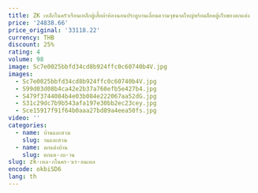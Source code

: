 ```yaml
---
title: ZK เหล็กในครัวเรือนเหล็กตู้เสื้อผ้าห้องนอนประตูบานเลื่อนความจุขนาดใหญ่พร้อมล็อคตู้เก็บของตกแต่ง
price: '24838.66'
price_original: '33118.22'
currency: THB
discount: 25%
rating: 4
volume: 98
image: Sc7e0025bbfd34cd8b924ffc0c60740b4V.jpg
images:
  - Sc7e0025bbfd34cd8b924ffc0c60740b4V.jpg
  - S99d03d08b4ca42e2b37a760efb5e427b4.jpg
  - S479f3744084b4e03b084e222067aa52dG.jpg
  - S31c29dc7b9b543afa197e30bb2ec23cey.jpg
  - Sce15917f91f64b0aaa27bd89a4eea50fs.jpg
video: ''
categories:
  - name: บ้านและสวน
    slug: านและสวน
  - name: ตกแต่งบ้าน
    slug: ตกแต-งบ-าน
slug: zk-เหล-กในคร-วเร-อนเหล
encode: okbiSD6
lang: th
---
```

  